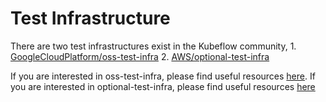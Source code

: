# Test Infrastructure

There are two test infrastructures exist in the Kubeflow community, 
    1. [GoogleCloudPlatform/oss-test-infra](https://github.com/GoogleCloudPlatform/oss-test-infra) 
    2. [AWS/optional-test-infra](https://github.com/kubeflow/testing/tree/master/aws)

If you are interested in oss-test-infra, please find useful resources [here](https://github.com/kubeflow/testing/tree/master/gcp_README.md).
If you are interested in optional-test-infra, please find useful resources [here](https://github.com/kubeflow/testing/tree/master/aws/README.md)
